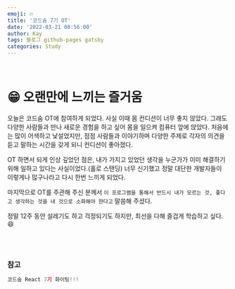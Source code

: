 ```yaml
---
emoji: 🔥
title: '코드숨 7기 OT'
date: '2022-03-21 08:56:00'
author: Kay
tags: 블로그 github-pages gatsby
categories: Study
---
```


<br>

# 😁 오랜만에 느끼는 즐거움

오늘은 코드숨 OT에 참여하게 되었다. 사실 이때 몸 컨디션이 너무 좋지 않았다.
그래도 다양한 사람들과 만나 새로운 경험을 하고 싶어 몸을 일으켜 컴퓨터 앞에 앉았다.
처음에는 많이 어색하고 낯설었지만, 점점 사람들과 이야기하며 다양한 주제로 각자의 의견을 듣고 말하는 시간을 갖게 되니 컨디션이 좋아졌다.

OT 하면서 되게 인상 깊었던 점은,
내가 가지고 있었던 생각을 누군가가 이미 해결하기 위해 일하고 있다는 사실이었다.(홀로 스탠딩)
너무 신기했고 정말 대단한 개발자들이 이렇게나 많구나라고 다시 한번 느끼게 되었다.

마지막으로 OT를 주관해 주신 분께서 `이 프로그램을 통해서 반드시 내가 모르는 것, 좋다고 생각하는 것을 내 것으로 소화해야 한다고` 말씀해 주셨다.

정말 12주 동안 설레기도 하고 걱정되기도 하지만, 최선을 다해 즐겁게 학습하고 싶다. 😄

<br>
<br>

### 참고

```js
코드숨 React 7기 화이팅!!!
```

```toc

```
